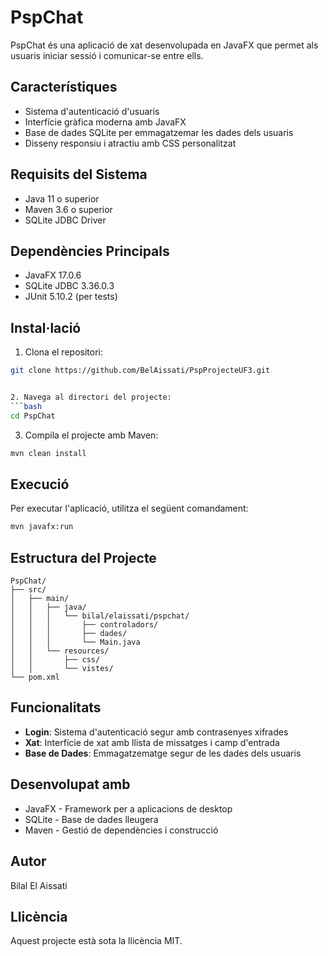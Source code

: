 # PspChat

PspChat és una aplicació de xat desenvolupada en JavaFX que permet als usuaris iniciar sessió i comunicar-se entre ells.

## Característiques

- Sistema d'autenticació d'usuaris
- Interfície gràfica moderna amb JavaFX
- Base de dades SQLite per emmagatzemar les dades dels usuaris
- Disseny responsiu i atractiu amb CSS personalitzat

## Requisits del Sistema

- Java 11 o superior
- Maven 3.6 o superior
- SQLite JDBC Driver

## Dependències Principals

- JavaFX 17.0.6
- SQLite JDBC 3.36.0.3
- JUnit 5.10.2 (per tests)


## Instal·lació
1. Clona el repositori:

```bash
git clone https://github.com/BelAissati/PspProjecteUF3.git


2. Navega al directori del projecte:
```bash
cd PspChat
```

3. Compila el projecte amb Maven:
```bash
mvn clean install
```

## Execució

Per executar l'aplicació, utilitza el següent comandament:

```bash
mvn javafx:run
```

## Estructura del Projecte

```
PspChat/
├── src/
│   ├── main/
│   │   ├── java/
│   │   │   └── bilal/elaissati/pspchat/
│   │   │       ├── controladors/
│   │   │       ├── dades/
│   │   │       └── Main.java
│   │   └── resources/
│   │       ├── css/
│   │       └── vistes/
└── pom.xml
```

## Funcionalitats

- **Login**: Sistema d'autenticació segur amb contrasenyes xifrades
- **Xat**: Interfície de xat amb llista de missatges i camp d'entrada
- **Base de Dades**: Emmagatzematge segur de les dades dels usuaris

## Desenvolupat amb

- JavaFX - Framework per a aplicacions de desktop
- SQLite - Base de dades lleugera
- Maven - Gestió de dependències i construcció

## Autor

Bilal El Aissati

## Llicència

Aquest projecte està sota la llicència MIT. 